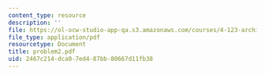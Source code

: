 ```yaml
---
content_type: resource
description: ''
file: https://ol-ocw-studio-app-qa.s3.amazonaws.com/courses/4-123-architectural-design-level-i-perceptions-and-processes-fall-2003/2467c214dca07ed487bb80667d11fb38_problem2.pdf
file_type: application/pdf
resourcetype: Document
title: problem2.pdf
uid: 2467c214-dca0-7ed4-87bb-80667d11fb38
---
```


